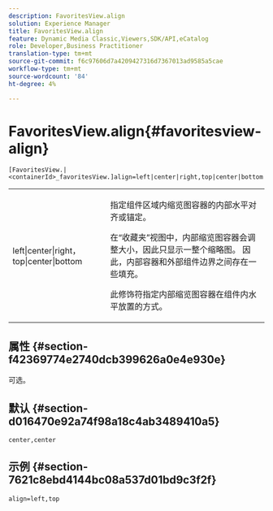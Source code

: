 ```yaml
---
description: FavoritesView.align
solution: Experience Manager
title: FavoritesView.align
feature: Dynamic Media Classic,Viewers,SDK/API,eCatalog
role: Developer,Business Practitioner
translation-type: tm+mt
source-git-commit: f6c97606d7a4209427316d7367013ad9585a5cae
workflow-type: tm+mt
source-wordcount: '84'
ht-degree: 4%

---
```



# FavoritesView.align{#favoritesview-align}

`[FavoritesView.|<containerId>_favoritesView.]align=left|center|right,top|center|bottom`

<table id="table_2B109D2F91E64B5382B31921C3780FA5"> 
 <tbody> 
  <tr> 
   <td colname="col1"> <p><span class="codeph"> left|center|right，top|center|bottom</span> </p> </td> 
   <td colname="col2"> <p> 指定组件区域内缩览图容器的内部水平对齐或锚定。 </p> <p>在“收藏夹”视图中，内部缩览图容器会调整大小，因此只显示一整个缩略图。 因此，内部容器和外部组件边界之间存在一些填充。 </p> <p>此修饰符指定内部缩览图容器在组件内水平放置的方式。 </p> </td> 
  </tr> 
 </tbody> 
</table>

## 属性 {#section-f42369774e2740dcb399626a0e4e930e}

可选。

## 默认 {#section-d016470e92a74f98a18c4ab3489410a5}

`center,center`

## 示例 {#section-7621c8ebd4144bc08a537d01bd9c3f2f}

`align=left,top`

